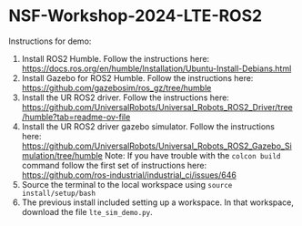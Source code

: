 # NSF-Workshop-2024-LTE-ROS2

Instructions for demo:
1. Install ROS2 Humble. Follow the instructions here: https://docs.ros.org/en/humble/Installation/Ubuntu-Install-Debians.html
2. Install Gazebo for ROS2 Humble. Follow the instructions here: https://github.com/gazebosim/ros_gz/tree/humble
3. Install the UR ROS2 driver. Follow the instructions here: https://github.com/UniversalRobots/Universal_Robots_ROS2_Driver/tree/humble?tab=readme-ov-file
4. Install the UR ROS2 driver gazebo simulator. Follow the instructions here: https://github.com/UniversalRobots/Universal_Robots_ROS2_Gazebo_Simulation/tree/humble Note: If you have trouble with the `colcon build` command follow the first set of instructions here: https://github.com/ros-industrial/industrial_ci/issues/646
5. Source the terminal to the local workspace using `source install/setup/bash`
6. The previous install included setting up a workspace. In that workspace, download the file `lte_sim_demo.py`.
